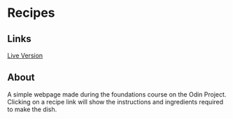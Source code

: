 # Recipes
## Links 
[Live Version](https://optudor.github.io/recipes/)
## About
A simple webpage made during the foundations course on the Odin Project. Clicking on a recipe link will show the instructions and ingredients required to make the dish.